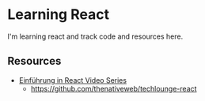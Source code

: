 # Learning React

I'm learning react and track code and resources here.

## Resources

* [Einführung in React Video Series](https://www.youtube.com/playlist?list=PL6QrD7_cU23newNJV_5XMwfgvlFrIHo0_)
  * https://github.com/thenativeweb/techlounge-react